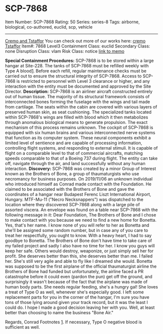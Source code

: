 # SCP-7868
Item Number: SCP-7868
Rating: 50
Series: series-8
Tags: airborne, biological, co-authored, euclid, scp, vehicle

---

[Cremo and Tstaffor](javascript:;)
You can check out more of our works here:
[cremo](/cremo)  
[Tstaffor](http://scp-wiki.wikidot.com/tstaffor-s-author-page)
Item#: 7868
Level3
Containment Class:
euclid
Secondary Class:
none
Disruption Class:
vlam
Risk Class:
notice
[link to memo](/classification-committee-memo)  

**Special Containment Procedures:** SCP-7868 is to be stored within a large hangar at Site-228. The tanks of SCP-7868 must be refilled weekly with Type A blood[1](javascript:;). Before each refill, regular maintenance checks must be carried out to ensure the structural integrity of SCP-7868. Access to SCP-7868 is restricted to personnel with Level 3 clearance or higher, and any interaction with the entity must be documented and approved by the Site Director.
**Description:** SCP-7868 is an airliner aircraft constructed entirely out of human tissue. The majority of its structural framework consists of interconnected bones forming the fuselage with the wings and tail made from cartilage. The seats within the cabin are covered with various layers of preserved human skin, as seat cushioning.
The specialized tanks located within SCP-7868's wings are filled with blood which it then metabolizes through anomalous biological means to generate propulsion. The exact mechanism of this process remains unknown.
The cockpit of SCP-7868 is equipped with six human brains and various interconnected nerve systems that function as its computer system. These neural components exhibit a limited level of sentience and are capable of processing information, controlling flight systems, and responding to external stimuli.
It is capable of flight on a comparable level to that of commercial aircrafts, matching speeds comparable to that of a Boeing 737 during flight. The entity can take off, navigate through the air, and land successfully without any human interaction.
**Discovery:** SCP-7868 was created by a minor Group of Interest known as the Brothers of Bone, a group of thaumaturgists who use necromancy for business purposes.
On 2019/11/06 an unknown individual who introduced himself as Conrad made contact with the Foundation. He claimed to be associated with the Brothers of Bone and gave the coordinates of a hangar near Budapest Ferenc Liszt International Airport, Hungary.
MTF-Mu-11 ("Necro Necksnappers") was dispatched to the location where they discovered SCP-7868 along with a large pile of assorted viscera. An envelope was found on a table near SCP-7868 with the following message in it:
Dear Foundation,
The Brothers of Bone and I chose to make contact with you because we need to find a new home for Bonetta. Yes, that's her name. I know none of you will refer to her as Bonetta and she'll be assigned some random number, but in case any of you care to treat her respectfully, you ought to know. With a heavy heart, I had to say goodbye to Bonetta. The Brothers of Bone don't have time to take care of my failed project and sadly I also have no time for her. I know you guys will keep her safe. Others would destroy, weaponize, or just simply sell her for profit. She deserves better than this, she deserves better than me. I failed her.
She's still very agile and able to fly like I dreamed she would. Bonetta was supposed to be the first airplane of the official thaumaturgist airline the Brothers of Bone had funded but unfortunately, the airline faced a PR catastrophe before it could even (pardon the pun) get off the ground, and surprisingly it wasn't because of the fact that the airplane was made of human body parts.
She needs regular feeding, she's a hungry gal! She loves a treat of Type O as well, whenever she's especially good. I left some replacement parts for you in the corner of the hangar, I'm sure you have tons of those lying around given your track record, but it was the least I could do.
I hope I made a good decision leaving her with you. Well, at least better than choosing to name the business "Bone Air."  

Regards,
Conrad
Footnotes
[1](javascript:;). If necessary, Type O negative blood is sufficient as well.